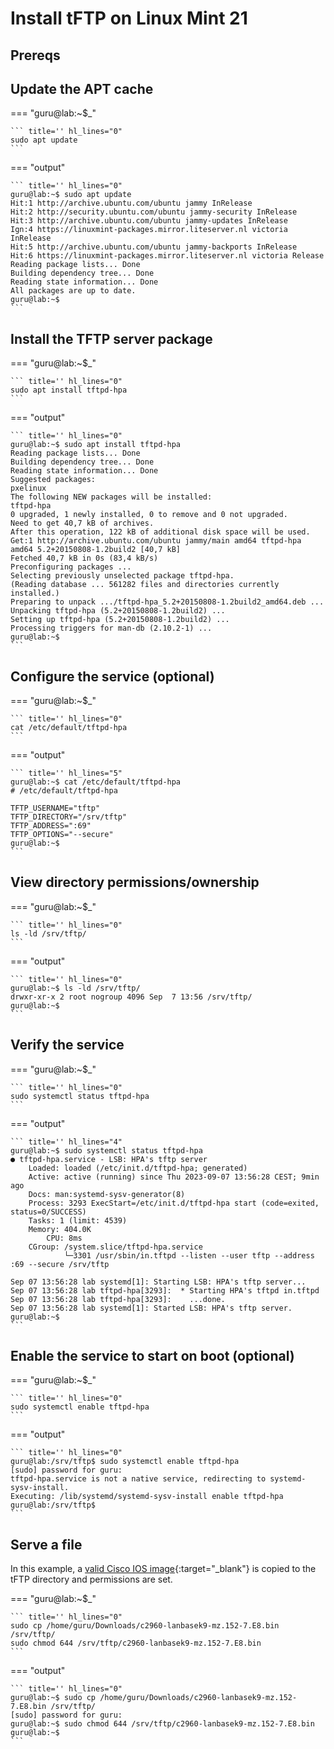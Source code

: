# Install tFTP on Linux Mint 21

## Prereqs


## Update the APT cache

=== "guru@lab:~$_"

    ``` title='' hl_lines="0"
    sudo apt update
    ```

=== "output"

    ``` title='' hl_lines="0"
    guru@lab:~$ sudo apt update
    Hit:1 http://archive.ubuntu.com/ubuntu jammy InRelease
    Hit:2 http://security.ubuntu.com/ubuntu jammy-security InRelease                                                      
    Hit:3 http://archive.ubuntu.com/ubuntu jammy-updates InRelease                                                        
    Ign:4 https://linuxmint-packages.mirror.liteserver.nl victoria InRelease                        
    Hit:5 http://archive.ubuntu.com/ubuntu jammy-backports InRelease                                
    Hit:6 https://linuxmint-packages.mirror.liteserver.nl victoria Release                          
    Reading package lists... Done
    Building dependency tree... Done
    Reading state information... Done
    All packages are up to date.
    guru@lab:~$ 
    ```

## Install the TFTP server package

=== "guru@lab:~$_"

    ``` title='' hl_lines="0"
    sudo apt install tftpd-hpa
    ```

=== "output"

    ``` title='' hl_lines="0"
    guru@lab:~$ sudo apt install tftpd-hpa
    Reading package lists... Done
    Building dependency tree... Done
    Reading state information... Done
    Suggested packages:
    pxelinux
    The following NEW packages will be installed:
    tftpd-hpa
    0 upgraded, 1 newly installed, 0 to remove and 0 not upgraded.
    Need to get 40,7 kB of archives.
    After this operation, 122 kB of additional disk space will be used.
    Get:1 http://archive.ubuntu.com/ubuntu jammy/main amd64 tftpd-hpa amd64 5.2+20150808-1.2build2 [40,7 kB]
    Fetched 40,7 kB in 0s (83,4 kB/s)  
    Preconfiguring packages ...
    Selecting previously unselected package tftpd-hpa.
    (Reading database ... 561282 files and directories currently installed.)
    Preparing to unpack .../tftpd-hpa_5.2+20150808-1.2build2_amd64.deb ...
    Unpacking tftpd-hpa (5.2+20150808-1.2build2) ...
    Setting up tftpd-hpa (5.2+20150808-1.2build2) ...
    Processing triggers for man-db (2.10.2-1) ...
    guru@lab:~$ 
    ```

## Configure the service (optional)

=== "guru@lab:~$_"

    ``` title='' hl_lines="0"
    cat /etc/default/tftpd-hpa
    ```

=== "output"

    ``` title='' hl_lines="5"
    guru@lab:~$ cat /etc/default/tftpd-hpa 
    # /etc/default/tftpd-hpa

    TFTP_USERNAME="tftp"
    TFTP_DIRECTORY="/srv/tftp"
    TFTP_ADDRESS=":69"
    TFTP_OPTIONS="--secure"
    guru@lab:~$ 
    ```

## View directory permissions/ownership

=== "guru@lab:~$_"

    ``` title='' hl_lines="0"
    ls -ld /srv/tftp/
    ```

=== "output"

    ``` title='' hl_lines="0"
    guru@lab:~$ ls -ld /srv/tftp/
    drwxr-xr-x 2 root nogroup 4096 Sep  7 13:56 /srv/tftp/
    guru@lab:~$
    ```

## Verify the service

=== "guru@lab:~$_"

    ``` title='' hl_lines="0"
    sudo systemctl status tftpd-hpa
    ```

=== "output"

    ``` title='' hl_lines="4"
    guru@lab:~$ sudo systemctl status tftpd-hpa
    ● tftpd-hpa.service - LSB: HPA's tftp server
        Loaded: loaded (/etc/init.d/tftpd-hpa; generated)
        Active: active (running) since Thu 2023-09-07 13:56:28 CEST; 9min ago
        Docs: man:systemd-sysv-generator(8)
        Process: 3293 ExecStart=/etc/init.d/tftpd-hpa start (code=exited, status=0/SUCCESS)
        Tasks: 1 (limit: 4539)
        Memory: 404.0K
            CPU: 8ms
        CGroup: /system.slice/tftpd-hpa.service
                └─3301 /usr/sbin/in.tftpd --listen --user tftp --address :69 --secure /srv/tftp

    Sep 07 13:56:28 lab systemd[1]: Starting LSB: HPA's tftp server...
    Sep 07 13:56:28 lab tftpd-hpa[3293]:  * Starting HPA's tftpd in.tftpd
    Sep 07 13:56:28 lab tftpd-hpa[3293]:    ...done.
    Sep 07 13:56:28 lab systemd[1]: Started LSB: HPA's tftp server.
    guru@lab:~$ 
    ```
    
## Enable the service to start on boot (optional)

=== "guru@lab:~$_"

    ``` title='' hl_lines="0"
    sudo systemctl enable tftpd-hpa
    ```

=== "output"

    ``` title='' hl_lines="0"
    guru@lab:/srv/tftp$ sudo systemctl enable tftpd-hpa
    [sudo] password for guru:     
    tftpd-hpa.service is not a native service, redirecting to systemd-sysv-install.
    Executing: /lib/systemd/systemd-sysv-install enable tftpd-hpa
    guru@lab:/srv/tftp$ 
    ```

## Serve a file
In this example, a [valid Cisco IOS image](../download-cisco-IOS/index.md){:target="_blank"} is copied to the tFTP directory and
permissions are set.

=== "guru@lab:~$_"

    ``` title='' hl_lines="0"
    sudo cp /home/guru/Downloads/c2960-lanbasek9-mz.152-7.E8.bin /srv/tftp/
    sudo chmod 644 /srv/tftp/c2960-lanbasek9-mz.152-7.E8.bin
    ```

=== "output"

    ``` title='' hl_lines="0"
    guru@lab:~$ sudo cp /home/guru/Downloads/c2960-lanbasek9-mz.152-7.E8.bin /srv/tftp/
    [sudo] password for guru:     
    guru@lab:~$ sudo chmod 644 /srv/tftp/c2960-lanbasek9-mz.152-7.E8.bin 
    guru@lab:~$
    ```
